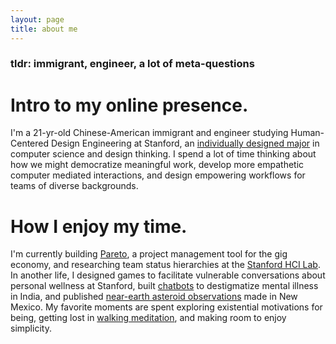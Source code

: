 ```yaml
---
layout: page
title: about me
---
```


### tldr: immigrant, engineer, a lot of meta-questions

# Intro to my online presence.

I'm a 21-yr-old Chinese-American immigrant and engineer studying Human-Centered Design Engineering at Stanford, an [individually designed major](https://ughb.stanford.edu/majors-minors/major-programs/individually-designed-major-engineering) in computer science and design thinking. I spend a lot of time thinking about how we might democratize meaningful work, develop more empathetic computer mediated interactions, and design empowering workflows for teams of diverse backgrounds.

# How I enjoy my time.

I'm currently building [Pareto](www.hellopareto.com), a project management tool for the gig economy, and researching team status hierarchies at the [Stanford HCI Lab](https://hci.stanford.edu/). In another life, I designed games to facilitate vulnerable conversations about personal wellness at Stanford, built [chatbots](https://github.com/microsoft/lets-talk-mental-health) to destigmatize mental illness in India, and published [near-earth asteroid observations](https://minorplanetcenter.net//iau/ECS/MPCArchive/2015/MPS_20150802.pdf) made in New Mexico. My favorite moments are spent exploring existential motivations for being, getting lost in [walking meditation](https://deerparkmonastery.org/), and making room to enjoy simplicity.
